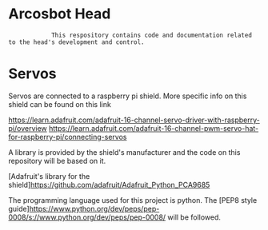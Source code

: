 Arcosbot Head 
==============

				This respository contains code and documentation related to the head's development and control. 
				
Servos
======

Servos are connected to a raspberry pi shield. More specific info on this shield can be found on this link

https://learn.adafruit.com/adafruit-16-channel-servo-driver-with-raspberry-pi/overview
https://learn.adafruit.com/adafruit-16-channel-pwm-servo-hat-for-raspberry-pi/connecting-servos

A library is provided by the shield's manufacturer and the code on this repository will be based on it. 

[Adafruit's library for the shield]https://github.com/adafruit/Adafruit_Python_PCA9685

The programming language used for this project is python. The
[PEP8 style guide]https://www.python.org/dev/peps/pep-0008/s://www.python.org/dev/peps/pep-0008/
will be followed.
